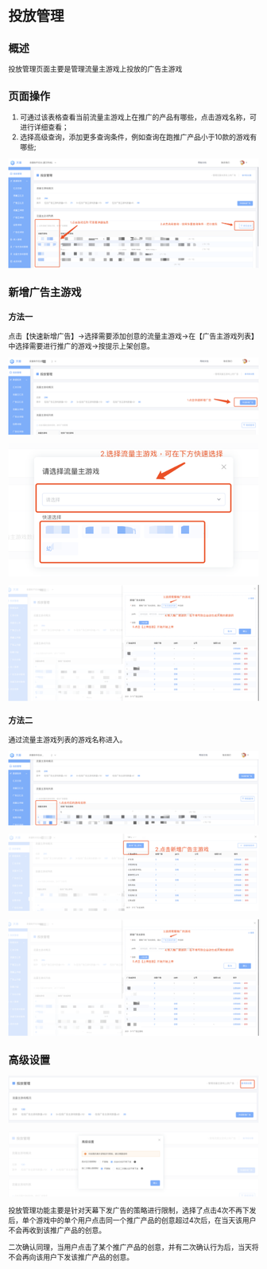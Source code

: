 # 投放管理

## 概述

投放管理页面主要是管理流量主游戏上投放的广告主游戏

## 页面操作

1. 可通过该表格查看当前流量主游戏上在推广的产品有哪些，点击游戏名称，可进行详细查看；
2. 选择高级查询，添加更多查询条件，例如查询在跑推广产品小于10款的游戏有哪些;

![](../../.gitbook/assets/image%20%2840%29.png)

## 新增广告主游戏

### 方法一

点击【快速新增广告】-&gt;选择需要添加创意的流量主游戏-&gt;在【广告主游戏列表】中选择需要进行推广的游戏-&gt;按提示上架创意。

![](../../.gitbook/assets/image%20%2864%29.png)

![](../../.gitbook/assets/image%20%2863%29.png)

![](../../.gitbook/assets/image%20%28171%29.png)

### 方法二

通过流量主游戏列表的游戏名称进入。

![](../../.gitbook/assets/image%20%28170%29.png)

![](../../.gitbook/assets/image%20%2892%29.png)

![](../../.gitbook/assets/image%20%28171%29.png)

## 高级设置

![](../../.gitbook/assets/image%20%2898%29.png)

![](../../.gitbook/assets/image%20%2817%29.png)

投放管理功能主要是针对天幕下发广告的策略进行限制，选择了点击4次不再下发后，单个游戏中的单个用户点击同一个推广产品的创意超过4次后，在当天该用户不会再收到该推广产品的创意。

二次确认同理，当用户点击了某个推广产品的创意，并有二次确认行为后，当天将不会再向该用户下发该推广产品的创意。

